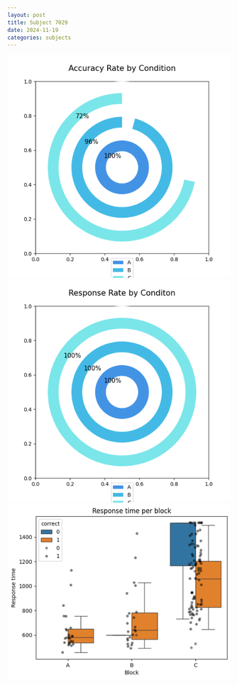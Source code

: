 ```yaml
---
layout: post
title: Subject 7029
date: 2024-11-19
categories: subjects
---
```


![](data/7029/run-4/7029_accuracy_rate.png)
![](data/7029/run-4/7029_response_rate.png)
![](data/7029/run-4/7029_rt.png)
